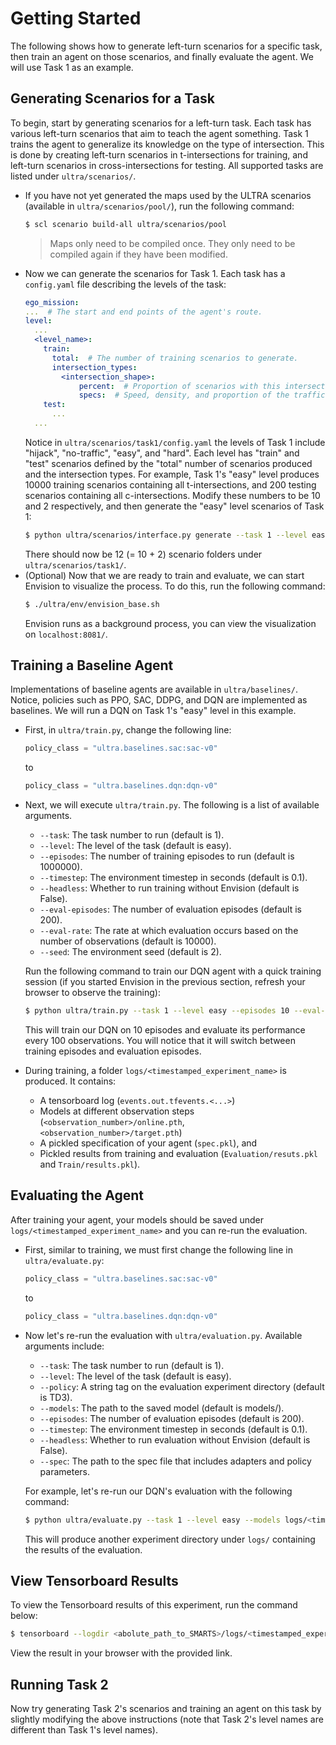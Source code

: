 # Getting Started

The following shows how to generate left-turn scenarios for a specific task, then train an agent on those scenarios, and finally evaluate the agent. We will use Task 1 as an example.

## Generating Scenarios for a Task

To begin, start by generating scenarios for a left-turn task. Each task has various left-turn scenarios that aim to teach the agent something. Task 1 trains the agent to generalize its knowledge on the type of intersection. This is done by creating left-turn scenarios in t-intersections for training, and left-turn scenarios in cross-intersections for testing. All supported tasks are listed under `ultra/scenarios/`.

- If you have not yet generated the maps used by the ULTRA scenarios (available in `ultra/scenarios/pool/`), run the following command:
  ```sh
  $ scl scenario build-all ultra/scenarios/pool
  ```
  > Maps only need to be compiled once. They only need to be compiled again if they have been modified.
- Now we can generate the scenarios for Task 1. Each task has a `config.yaml` file describing the levels of the task:
  ```yaml
  ego_mission:
  ...  # The start and end points of the agent's route.
  level:
    ...
    <level_name>:
      train:
        total:  # The number of training scenarios to generate.
        intersection_types:
          <intersection_shape>:
              percent:  # Proportion of scenarios with this intersection.
              specs:  # Speed, density, and proportion of the traffic.
      test:
        ...
    ...
  ```
  Notice in `ultra/scenarios/task1/config.yaml` the levels of Task 1 include "hijack", "no-traffic", "easy", and "hard". Each level has "train" and "test" scenarios defined by the "total" number of scenarios produced and the intersection types. For example, Task 1's "easy" level produces 10000 training scenarios containing all t-intersections, and 200 testing scenarios containing all c-intersections. Modify these numbers to be 10 and 2 respectively,  and then generate the "easy" level scenarios of Task 1:
  ```sh
  $ python ultra/scenarios/interface.py generate --task 1 --level easy
  ```
  There should now be 12 (= 10 + 2) scenario folders under `ultra/scenarios/task1/`.
- (Optional) Now that we are ready to train and evaluate, we can start Envision to visualize the process. To do this, run the following command:
  ```sh
  $ ./ultra/env/envision_base.sh
  ```
  Envision runs as a background process, you can view the visualization on `localhost:8081/`.

## Training a Baseline Agent

Implementations of baseline agents are available in `ultra/baselines/`. Notice, policies such as PPO, SAC, DDPG, and DQN are implemented as baselines. We will run a DQN on Task 1's "easy" level in this example.

- First, in `ultra/train.py`, change the following line:
  ```python
  policy_class = "ultra.baselines.sac:sac-v0"
  ```
  to
  ```python
  policy_class = "ultra.baselines.dqn:dqn-v0"
  ```
- Next, we will execute `ultra/train.py`. The following is a list of available arguments.
  - `--task`: The task number to run (default is 1).
  - `--level`: The level of the task (default is easy).
  - `--episodes`: The number of training episodes to run (default is 1000000).
  - `--timestep`: The environment timestep in seconds (default is 0.1).
  - `--headless`: Whether to run training without Envision (default is False).
  - `--eval-episodes`: The number of evaluation episodes (default is 200).
  - `--eval-rate`: The rate at which evaluation occurs based on the number of observations (default is 10000).
  - `--seed`: The environment seed (default is 2).

  Run the following command to train our DQN agent with a quick training session (if you started Envision in the previous section, refresh your browser to observe the training):
  ```sh
  $ python ultra/train.py --task 1 --level easy --episodes 10 --eval-episodes 5 --eval-rate 100
  ```
  This will train our DQN on 10 episodes and evaluate its performance every 100 observations. You will notice that it will switch between training episodes and evaluation episodes.
- During training, a folder `logs/<timestamped_experiment_name>` is produced. It contains:
  - A tensorboard log (`events.out.tfevents.<...>`)
  - Models at different observation steps (`<observation_number>/online.pth`, `<observation_number>/target.pth`)
  - A pickled specification of your agent (`spec.pkl`), and
  - Pickled results from training and evaluation (`Evaluation/resuts.pkl` and `Train/results.pkl`).

## Evaluating the Agent

After training your agent, your models should be saved under `logs/<timestamped_experiment_name>` and you can re-run the evaluation.

- First, similar to training, we must first change the following line in `ultra/evaluate.py`:
  ```python
  policy_class = "ultra.baselines.sac:sac-v0"
  ```
  to
  ```python
  policy_class = "ultra.baselines.dqn:dqn-v0"
  ```
- Now let's re-run the evaluation with `ultra/evaluation.py`. Available arguments include:
  - `--task`: The task number to run (default is 1).
  - `--level`: The level of the task (default is easy).
  - `--policy`: A string tag on the evaluation experiment directory (default is TD3).
  - `--models`: The path to the saved model (default is models/).
  - `--episodes`: The number of evaluation episodes (default is 200).
  - `--timestep`: The environment timestep in seconds (default is 0.1).
  - `--headless`: Whether to run evaluation without Envision (default is False).
  - `--spec`: The path to the spec file that includes adapters and policy parameters.

  For example, let's re-run our DQN's evaluation with the following command:
  ```sh
  $ python ultra/evaluate.py --task 1 --level easy --models logs/<timestamped_experiment_name>/models/ --episodes 5
  ```
  This will produce another experiment directory under `logs/` containing the results of the evaluation.

## View Tensorboard Results

To view the Tensorboard results of this experiment, run the command below:
```sh
$ tensorboard --logdir <abolute_path_to_SMARTS>/logs/<timestamped_experiment_name>
```
View the result in your browser with the provided link.

## Running Task 2
Now try generating Task 2's scenarios and training an agent on this task by slightly modifying the above instructions (note that Task 2's level names are different than Task 1's level names).
